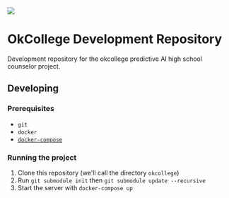 <img src="https://cloud.githubusercontent.com/assets/1910070/19412182/26d80642-92de-11e6-83bf-039eaec7fac1.png"/>

# OkCollege Development Repository

Development repository for the okcollege predictive AI high school counselor project.

## Developing

### Prerequisites

* `git`
* `docker`
* [`docker-compose`](https://docs.docker.com/compose/install/)


### Running the project

1. Clone this repository (we'll call the directory `okcollege`)
2. Run `git submodule init` then `git submodule update --recursive`
3. Start the server with `docker-compose up`
